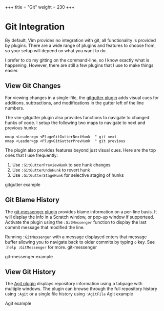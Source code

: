 +++
title = "Git"
weight = 230
+++

# Git Integration

By default, Vim provides no integration with git, all functionality is provided by plugins. There are a wide range of plugins and features to choose from, so your setup will depend on what you want to do.

I prefer to do my gitting on the command-line, so I know exactly what is happening. However, there are still a few plugins that I use to make things easier.

## View Git Changes

For viewing changes in a single-file, the [gitgutter plugin](https://github.com/airblade/vim-gitgutter) adds visual cues for additions, subtractions, and modifications in the gutter left of the line numbers.

The vim-gitgutter plugin also provides functions to navigate to changed hunks of code. I setup the following two maps to navigate to next and previous hunks:

```vim
nmap <Leader>gn <Plug>GitGutterNextHunk  " git next
nmap <Leader>gp <Plug>GitGutterPrevHunk  " git previous
```

The plugin also provides features beyond just visual cues. Here are the top ones that I use frequently:

1. Use `:GitGutterPreviewHunk` to see hunk changes
2. Use `:GitGutterUndoHunk` to revert hunk
3. Use `:GitGutterStageHunk` for selective staging of hunks

gitgutter example

## Git Blame History

The [git-messenger plugin](https://github.com/rhysd/git-messenger.vim) provides blame information on a per-line basis. It will display the info in a Scratch window, or pop-up window if supporteed. Activate the plugin using the `:GitMessenger` function to display the last commit message that modified the line.

Running `:GitMessenger` with a message displayed enters that message buffer allowing you to navigate back to older commits by typing `o` key. See `:help :GitMessenger` for more. git-messenger

git-messenger example

## View Git History

The [Agit plugin](https://github.com/cohama/agit.vim) displays repository information using a tabpage with multiple windows. The plugin can browse through the full repository history using `:Agit` or a single file history using `:AgitFile` Agit example

Agit example
